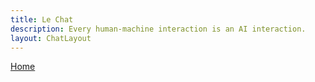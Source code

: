 ```yaml
---
title: Le Chat
description: Every human-machine interaction is an AI interaction.
layout: ChatLayout
---
```


[Home](/)
